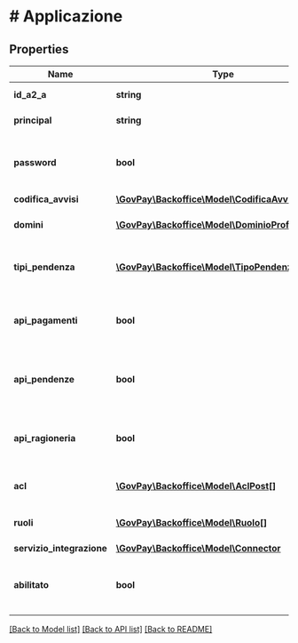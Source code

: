 # # Applicazione

## Properties

Name | Type | Description | Notes
------------ | ------------- | ------------- | -------------
**id_a2_a** | **string** | Identificativo dell&#39;applicazione |
**principal** | **string** | Identificativo di autenticazione |
**password** | **bool** | Indica se e&#39; stata configurata una password per l&#39;accesso con HTTP-Basic. | [optional]
**codifica_avvisi** | [**\GovPay\Backoffice\Model\CodificaAvvisi**](CodificaAvvisi.md) |  | [optional]
**domini** | [**\GovPay\Backoffice\Model\DominioProfiloIndex[]**](DominioProfiloIndex.md) | domini su cui e&#39; abilitato ad operare | [optional]
**tipi_pendenza** | [**\GovPay\Backoffice\Model\TipoPendenza[]**](TipoPendenza.md) | tipologie di pendenza su cui e&#39; abilitato ad operare | [optional]
**api_pagamenti** | **bool** | Indicazione l&#39;applicazione e&#39; abitata all&#39;utilizzo delle API-Pagamento | [optional] [default to false]
**api_pendenze** | **bool** | Indicazione l&#39;applicazione e&#39; abitata all&#39;utilizzo delle API-Pendenze | [optional] [default to false]
**api_ragioneria** | **bool** | Indicazione l&#39;applicazione e&#39; abitata all&#39;utilizzo delle API-Ragioneria | [optional] [default to false]
**acl** | [**\GovPay\Backoffice\Model\AclPost[]**](AclPost.md) | lista delle acl attive sull&#39;applicazione | [optional]
**ruoli** | [**\GovPay\Backoffice\Model\Ruolo[]**](Ruolo.md) | lista dei ruoli attivi sull&#39;applicazione | [optional]
**servizio_integrazione** | [**\GovPay\Backoffice\Model\Connector**](Connector.md) |  | [optional]
**abilitato** | **bool** | Indicazione se il creditore è abilitato ad operare sulla piattaforma | [default to true]

[[Back to Model list]](../../README.md#models) [[Back to API list]](../../README.md#endpoints) [[Back to README]](../../README.md)
